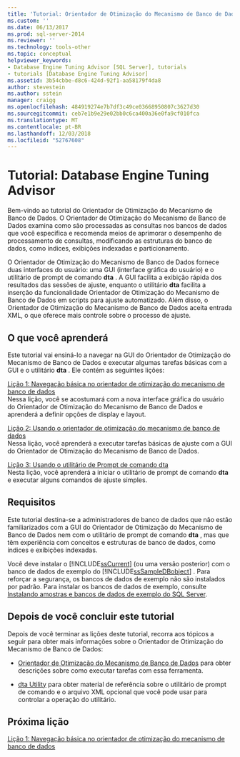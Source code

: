 ```yaml
---
title: 'Tutorial: Orientador de Otimização do Mecanismo de Banco de Dados | Microsoft Docs'
ms.custom: ''
ms.date: 06/13/2017
ms.prod: sql-server-2014
ms.reviewer: ''
ms.technology: tools-other
ms.topic: conceptual
helpviewer_keywords:
- Database Engine Tuning Advisor [SQL Server], tutorials
- tutorials [Database Engine Tuning Advisor]
ms.assetid: 3b54cbbe-d8c6-424d-92f1-aa58179f4da8
author: stevestein
ms.author: sstein
manager: craigg
ms.openlocfilehash: 484919274e7b7df3c49ce03668950807c3627d30
ms.sourcegitcommit: ceb7e1b9e29e02bb0c6ca400a36e0fa9cf010fca
ms.translationtype: MT
ms.contentlocale: pt-BR
ms.lasthandoff: 12/03/2018
ms.locfileid: "52767608"
---
```

# <a name="tutorial-database-engine-tuning-advisor"></a>Tutorial: Database Engine Tuning Advisor
  Bem-vindo ao tutorial do Orientador de Otimização do Mecanismo de Banco de Dados. O Orientador de Otimização do Mecanismo de Banco de Dados examina como são processadas as consultas nos bancos de dados que você especifica e recomenda meios de aprimorar o desempenho de processamento de consultas, modificando as estruturas do banco de dados, como índices, exibições indexadas e particionamento.  
  
 O Orientador de Otimização do Mecanismo de Banco de Dados fornece duas interfaces do usuário: uma GUI (interface gráfica do usuário) e o utilitário de prompt de comando **dta** . A GUI facilita a exibição rápida dos resultados das sessões de ajuste, enquanto o utilitário **dta** facilita a inserção da funcionalidade Orientador de Otimização do Mecanismo de Banco de Dados em scripts para ajuste automatizado. Além disso, o Orientador de Otimização do Mecanismo de Banco de Dados aceita entrada XML, o que oferece mais controle sobre o processo de ajuste.  
  
## <a name="what-you-will-learn"></a>O que você aprenderá  
 Este tutorial vai ensiná-lo a navegar na GUI do Orientador de Otimização do Mecanismo de Banco de Dados e executar algumas tarefas básicas com a GUI e o utilitário **dta** . Ele contém as seguintes lições:  
  
 [Lição 1: Navegação básica no orientador de otimização do mecanismo de banco de dados](../../relational-databases/performance/database-engine-tuning-advisor.md)  
 Nessa lição, você se acostumará com a nova interface gráfica do usuário do Orientador de Otimização do Mecanismo de Banco de Dados e aprenderá a definir opções de display e layout.  
  
 [Lição 2: Usando o orientador de otimização do mecanismo de banco de dados](lesson-2-using-database-engine-tuning-advisor.md)  
 Nessa lição, você aprenderá a executar tarefas básicas de ajuste com a GUI do Orientador de Otimização do Mecanismo de Banco de Dados.  
  
 [Lição 3: Usando o utilitário de Prompt de comando dta](lesson-3-using-the-dta-command-prompt-utility.md)  
 Nesta lição, você aprenderá a iniciar o utilitário de prompt de comando **dta** e executar alguns comandos de ajuste simples.  
  
## <a name="requirements"></a>Requisitos  
 Este tutorial destina-se a administradores de banco de dados que não estão familiarizados com a GUI do Orientador de Otimização do Mecanismo de Banco de Dados nem com o utilitário de prompt de comando **dta** , mas que têm experiência com conceitos e estruturas de banco de dados, como índices e exibições indexadas.  
  
 Você deve instalar o [!INCLUDE[ssCurrent](../../includes/sscurrent-md.md)] (ou uma versão posterior) com o banco de dados de exemplo do [!INCLUDE[ssSampleDBobject](../../includes/sssampledbobject-md.md)] . Para reforçar a segurança, os bancos de dados de exemplo não são instalados por padrão. Para instalar os bancos de dados de exemplo, consulte [Instalando amostras e bancos de dados de exemplo do SQL Server](http://sqlserversamples.codeplex.com).  
  
## <a name="after-you-finish-this-tutorial"></a>Depois de você concluir este tutorial  
 Depois de você terminar as lições deste tutorial, recorra aos tópicos a seguir para obter mais informações sobre o Orientador de Otimização do Mecanismo de Banco de Dados:  
  
-   [Orientador de Otimização do Mecanismo de Banco de Dados](../../relational-databases/performance/database-engine-tuning-advisor.md) para obter descrições sobre como executar tarefas com essa ferramenta.  
  
-   [dta Utility](dta-utility.md) para obter material de referência sobre o utilitário de prompt de comando e o arquivo XML opcional que você pode usar para controlar a operação do utilitário.  
  
## <a name="next-lesson"></a>Próxima lição  
 [Lição 1: Navegação básica no orientador de otimização do mecanismo de banco de dados](../../relational-databases/performance/database-engine-tuning-advisor.md)  
  
  
